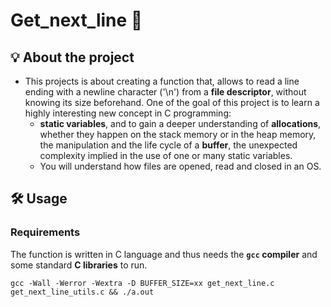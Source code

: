 # Get_next_line 📖
## 💡  About the project
-	This projects is about creating a function that, allows to read a line ending with a newline character ('\n') from a **file descriptor**, without knowing its size beforehand.
One of the goal of this project is to learn a highly interesting new concept in C programming: 
	-	**static variables**, and to gain a deeper understanding of **allocations**, whether they happen on the stack memory or in the heap memory, the manipulation and the life cycle of a **buffer**, the unexpected complexity implied in the use of one or many static variables.
	-	You will understand how files are opened, read and closed in an OS.
## 🛠️  Usage
### Requirements  
The function is written in C language and thus needs the  **`gcc`  compiler**  and some standard  **C libraries**  to run.

    gcc -Wall -Werror -Wextra -D BUFFER_SIZE=xx get_next_line.c get_next_line_utils.c && ./a.out
